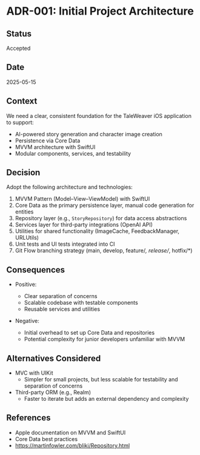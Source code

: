 # ADR-001: Initial Project Architecture

## Status
Accepted

## Date
2025-05-15

## Context
We need a clear, consistent foundation for the TaleWeaver iOS application to support:

- AI-powered story generation and character image creation
- Persistence via Core Data
- MVVM architecture with SwiftUI
- Modular components, services, and testability

## Decision
Adopt the following architecture and technologies:

1. MVVM Pattern (Model–View–ViewModel) with SwiftUI  
2. Core Data as the primary persistence layer, manual code generation for entities  
3. Repository layer (e.g., `StoryRepository`) for data access abstractions  
4. Services layer for third-party integrations (OpenAI API)  
5. Utilities for shared functionality (ImageCache, FeedbackManager, URLUtils)  
6. Unit tests and UI tests integrated into CI  
7. Git Flow branching strategy (main, develop, feature/*, release/*, hotfix/*)

## Consequences

- Positive:
  - Clear separation of concerns  
  - Scalable codebase with testable components  
  - Reusable services and utilities  

- Negative:
  - Initial overhead to set up Core Data and repositories  
  - Potential complexity for junior developers unfamiliar with MVVM

## Alternatives Considered

- MVC with UIKit
  - Simpler for small projects, but less scalable for testability and separation of concerns  
- Third-party ORM (e.g., Realm)
  - Faster to iterate but adds an external dependency and complexity  

## References
- Apple documentation on MVVM and SwiftUI  
- Core Data best practices  
- https://martinfowler.com/bliki/Repository.html
